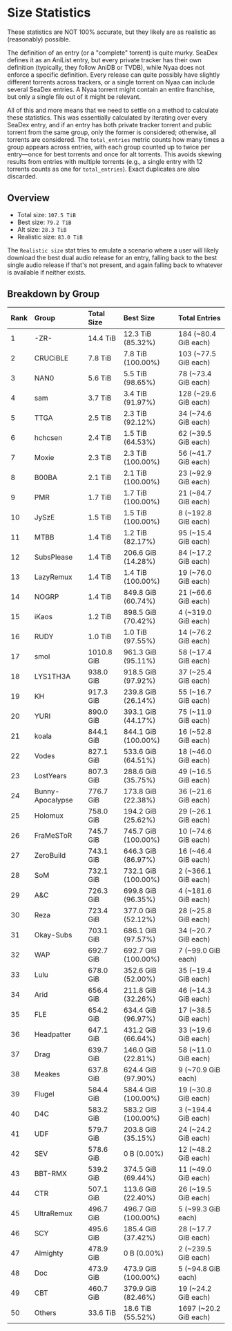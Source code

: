 # Size Statistics

These statistics are NOT 100% accurate, but they likely are as realistic as (reasonably) possible.

The definition of an entry (or a "complete" torrent) is quite murky. SeaDex defines it as an AniList entry, but every private tracker has their own definition (typically, they follow AniDB or TVDB), while Nyaa does not enforce a specific definition. Every release can quite possibly have slightly different torrents across trackers, or a single torrent on Nyaa can include several SeaDex entries. A Nyaa torrent might contain an entire franchise, but only a single file out of it might be relevant.

All of this and more means that we need to settle on a method to calculate these statistics. This was essentially calculated by iterating over every SeaDex entry, and if an entry has both private tracker torrent and public torrent from the same group, only the former is considered; otherwise, all torrents are considered. The `total_entries` metric counts how many times a group appears across entries, with each group counted up to twice per entry—once for best torrents and once for alt torrents. This avoids skewing results from entries with multiple torrents (e.g., a single entry with 12 torrents counts as one for `total_entries`). Exact duplicates are also discarded.

## Overview

- Total size: `107.5 TiB`
- Best size: `79.2 TiB`
- Alt size: `28.3 TiB`
- Realistic size: `83.0 TiB`

The `Realistic size` stat tries to emulate a scenario where a user will likely download the best dual audio release for an entry, falling back to the best single audio release if that's not present, and again falling back to whatever is available if neither exists.


## Breakdown by Group

| Rank | Group            | Total Size | Best Size           | Total Entries         |
| :----| :----------------| :----------| :-------------------| :---------------------|
| 1    | -ZR-             | 14.4 TiB   | 12.3 TiB (85.32%)   | 184 (~80.4 GiB each)  |
| 2    | CRUCiBLE         | 7.8 TiB    | 7.8 TiB (100.00%)   | 103 (~77.5 GiB each)  |
| 3    | NAN0             | 5.6 TiB    | 5.5 TiB (98.65%)    | 78 (~73.4 GiB each)   |
| 4    | sam              | 3.7 TiB    | 3.4 TiB (91.97%)    | 128 (~29.6 GiB each)  |
| 5    | TTGA             | 2.5 TiB    | 2.3 TiB (92.12%)    | 34 (~74.6 GiB each)   |
| 6    | hchcsen          | 2.4 TiB    | 1.5 TiB (64.53%)    | 62 (~39.5 GiB each)   |
| 7    | Moxie            | 2.3 TiB    | 2.3 TiB (100.00%)   | 56 (~41.7 GiB each)   |
| 8    | B00BA            | 2.1 TiB    | 2.1 TiB (100.00%)   | 23 (~92.9 GiB each)   |
| 9    | PMR              | 1.7 TiB    | 1.7 TiB (100.00%)   | 21 (~84.7 GiB each)   |
| 10   | JySzE            | 1.5 TiB    | 1.5 TiB (100.00%)   | 8 (~192.8 GiB each)   |
| 11   | MTBB             | 1.4 TiB    | 1.2 TiB (82.17%)    | 95 (~15.4 GiB each)   |
| 12   | SubsPlease       | 1.4 TiB    | 206.6 GiB (14.28%)  | 84 (~17.2 GiB each)   |
| 13   | LazyRemux        | 1.4 TiB    | 1.4 TiB (100.00%)   | 19 (~76.0 GiB each)   |
| 14   | NOGRP            | 1.4 TiB    | 849.8 GiB (60.74%)  | 21 (~66.6 GiB each)   |
| 15   | iKaos            | 1.2 TiB    | 898.5 GiB (70.42%)  | 4 (~319.0 GiB each)   |
| 16   | RUDY             | 1.0 TiB    | 1.0 TiB (97.55%)    | 14 (~76.2 GiB each)   |
| 17   | smol             | 1010.8 GiB | 961.3 GiB (95.11%)  | 58 (~17.4 GiB each)   |
| 18   | LYS1TH3A         | 938.0 GiB  | 918.5 GiB (97.92%)  | 37 (~25.4 GiB each)   |
| 19   | KH               | 917.3 GiB  | 239.8 GiB (26.14%)  | 55 (~16.7 GiB each)   |
| 20   | YURI             | 890.0 GiB  | 393.1 GiB (44.17%)  | 75 (~11.9 GiB each)   |
| 21   | koala            | 844.1 GiB  | 844.1 GiB (100.00%) | 16 (~52.8 GiB each)   |
| 22   | Vodes            | 827.1 GiB  | 533.6 GiB (64.51%)  | 18 (~46.0 GiB each)   |
| 23   | LostYears        | 807.3 GiB  | 288.6 GiB (35.75%)  | 49 (~16.5 GiB each)   |
| 24   | Bunny-Apocalypse | 776.7 GiB  | 173.8 GiB (22.38%)  | 36 (~21.6 GiB each)   |
| 25   | Holomux          | 758.0 GiB  | 194.2 GiB (25.62%)  | 29 (~26.1 GiB each)   |
| 26   | FraMeSToR        | 745.7 GiB  | 745.7 GiB (100.00%) | 10 (~74.6 GiB each)   |
| 27   | ZeroBuild        | 743.1 GiB  | 646.3 GiB (86.97%)  | 16 (~46.4 GiB each)   |
| 28   | SoM              | 732.1 GiB  | 732.1 GiB (100.00%) | 2 (~366.1 GiB each)   |
| 29   | A&C              | 726.3 GiB  | 699.8 GiB (96.35%)  | 4 (~181.6 GiB each)   |
| 30   | Reza             | 723.4 GiB  | 377.0 GiB (52.12%)  | 28 (~25.8 GiB each)   |
| 31   | Okay-Subs        | 703.1 GiB  | 686.1 GiB (97.57%)  | 34 (~20.7 GiB each)   |
| 32   | WAP              | 692.7 GiB  | 692.7 GiB (100.00%) | 7 (~99.0 GiB each)    |
| 33   | Lulu             | 678.0 GiB  | 352.6 GiB (52.00%)  | 35 (~19.4 GiB each)   |
| 34   | Arid             | 656.4 GiB  | 211.8 GiB (32.26%)  | 46 (~14.3 GiB each)   |
| 35   | FLE              | 654.2 GiB  | 634.4 GiB (96.97%)  | 17 (~38.5 GiB each)   |
| 36   | Headpatter       | 647.1 GiB  | 431.2 GiB (66.64%)  | 33 (~19.6 GiB each)   |
| 37   | Drag             | 639.7 GiB  | 146.0 GiB (22.81%)  | 58 (~11.0 GiB each)   |
| 38   | Meakes           | 637.8 GiB  | 624.4 GiB (97.90%)  | 9 (~70.9 GiB each)    |
| 39   | Flugel           | 584.4 GiB  | 584.4 GiB (100.00%) | 19 (~30.8 GiB each)   |
| 40   | D4C              | 583.2 GiB  | 583.2 GiB (100.00%) | 3 (~194.4 GiB each)   |
| 41   | UDF              | 579.7 GiB  | 203.8 GiB (35.15%)  | 24 (~24.2 GiB each)   |
| 42   | SEV              | 578.6 GiB  | 0 B (0.00%)         | 12 (~48.2 GiB each)   |
| 43   | BBT-RMX          | 539.2 GiB  | 374.5 GiB (69.44%)  | 11 (~49.0 GiB each)   |
| 44   | CTR              | 507.1 GiB  | 113.6 GiB (22.40%)  | 26 (~19.5 GiB each)   |
| 45   | UltraRemux       | 496.7 GiB  | 496.7 GiB (100.00%) | 5 (~99.3 GiB each)    |
| 46   | SCY              | 495.6 GiB  | 185.4 GiB (37.42%)  | 28 (~17.7 GiB each)   |
| 47   | Almighty         | 478.9 GiB  | 0 B (0.00%)         | 2 (~239.5 GiB each)   |
| 48   | Doc              | 473.9 GiB  | 473.9 GiB (100.00%) | 5 (~94.8 GiB each)    |
| 49   | CBT              | 460.7 GiB  | 379.9 GiB (82.46%)  | 19 (~24.2 GiB each)   |
| 50   | Others           | 33.6 TiB   | 18.6 TiB (55.52%)   | 1697 (~20.2 GiB each) |
